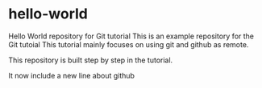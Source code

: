 # hello-world
Hello World repository for Git tutorial
This is an example repository for the Git tutoial 
This tutorial mainly focuses on using git and github as remote.

This repository is built step by step in the tutorial.

It now include a new line about github

